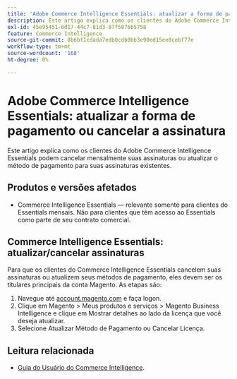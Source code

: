 ```yaml
---
title: 'Adobe Commerce Intelligence Essentials: atualizar a forma de pagamento ou cancelar a assinatura'
description: Este artigo explica como os clientes do Adobe Commerce Intelligence Essentials podem cancelar mensalmente suas assinaturas ou atualizar o método de pagamento para suas assinaturas existentes.
exl-id: 45e95451-6d17-44c7-81d3-87f5876b5758
feature: Commerce Intelligence
source-git-commit: 8b6bf1cdada7edb0cdb0bb3e90ed15ee8cebf77e
workflow-type: tm+mt
source-wordcount: '168'
ht-degree: 0%

---
```


# Adobe Commerce Intelligence Essentials: atualizar a forma de pagamento ou cancelar a assinatura

Este artigo explica como os clientes do Adobe Commerce Intelligence Essentials podem cancelar mensalmente suas assinaturas ou atualizar o método de pagamento para suas assinaturas existentes.

## Produtos e versões afetados

* Commerce Intelligence Essentials — relevante somente para clientes do Essentials mensais. Não para clientes que têm acesso ao Essentials como parte de seu contrato comercial.

## Commerce Intelligence Essentials: atualizar/cancelar assinaturas

Para que os clientes do Commerce Intelligence Essentials cancelem suas assinaturas ou atualizem seus métodos de pagamento, eles devem ser os titulares principais da conta Magento. As etapas são:

1. Navegue até [account.magento.com](https://account.magento.com) e faça logon.
1. Clique em Magento > Meus produtos e serviços > Magento Business Intelligence e clique em Mostrar detalhes ao lado da licença que você deseja atualizar.
1. Selecione Atualizar Método de Pagamento ou Cancelar Licença.

## Leitura relacionada

* [Guia do Usuário do Commerce Intelligence](/docs/commerce-business-intelligence/mbi/guide-overview.html).
